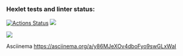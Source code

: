 ### Hexlet tests and linter status:

[![Actions Status](https://github.com/whoisdobraya/frontend-project-lvl1/workflows/hexlet-check/badge.svg)](https://github.com/whoisdobraya/frontend-project-lvl1/actions)
<a href="https://codeclimate.com/github/whoisdobraya/frontend-project-lvl1/maintainability"><img src="https://api.codeclimate.com/v1/badges/05e6980b2e5f8adad2b5/maintainability" /></a>

<a><img src='https://github.com/whoisdobraya/frontend-project-lvl1/actions/workflows/check-lint.yml/badge.svg'><a>

Asciinema
<a>https://asciinema.org/a/y86MJeXOv4dboFyo9swGLxWaI</a>
